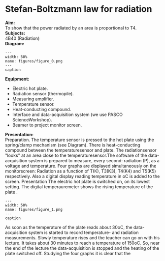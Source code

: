 # Stefan-Boltzmann law for radiation 
     
<b> Aim: </b>  
 To show that the power radiated by an area is proportional to T4.    
<b> Subjects: </b>  
 4B40 (Radiation)   
<b> Diagram: </b>  
    
```{figure} figures/figure_0.png  
---  
width: 50%  
name: figures/figure_0.png  
---  
caption  
``` 
     
<b> Equipment: </b>  
 
 *  Electric hot plate. 
 *  Radiation sensor (thermopile). 
 *  Measuring amplifier. 
 *  Temperature sensor. 
 *  Heat-conducting compound. 
 *  Interface and data-acquisition system (we use PASCO ScienceWorkshop). 
 *  Beamer to project monitor screen.
     
<b> Presentation: </b>  
 Preparation. The temperature sensor is pressed to the hot plate using the spring/clamp mechanism (see Diagram). There is heat-conducting compound between the temperaturesensor and plate. The radiationsensor "looks" at an area close to the temperaturesensor.The software of the data-acquisition system is prepared to measure, every second: radiation (P), as a voltage and temperature. Four graphs are displayed simultaneously on the monitorscreen: Radiation as a function of T(K), T3(K3), T4(K4) and T5(K5) respectively. Also a digital display reading temperature in oC is added to the screen. Presentation The electric hot plate is switched on, on its lowest setting. The digital temperauremeter shows the rising temperature of the plate .   
```{figure} figures/figure_1.png  
---  
width: 50%  
name: figures/figure_1.png  
---  
caption  
``` 
 As soon as the temperature of the plate reads about 30oC, the data-acquisition system is started to record temperature- and radiation measurements. Slowly temperature rises and the teacher can go on with his lecture. It takes about 30 minutes to reach a temperature of 150oC. So, near the end of the lecture the data-acquisition is stopped and the heating of the plate switched off. Studying the four graphs it is clear that the 